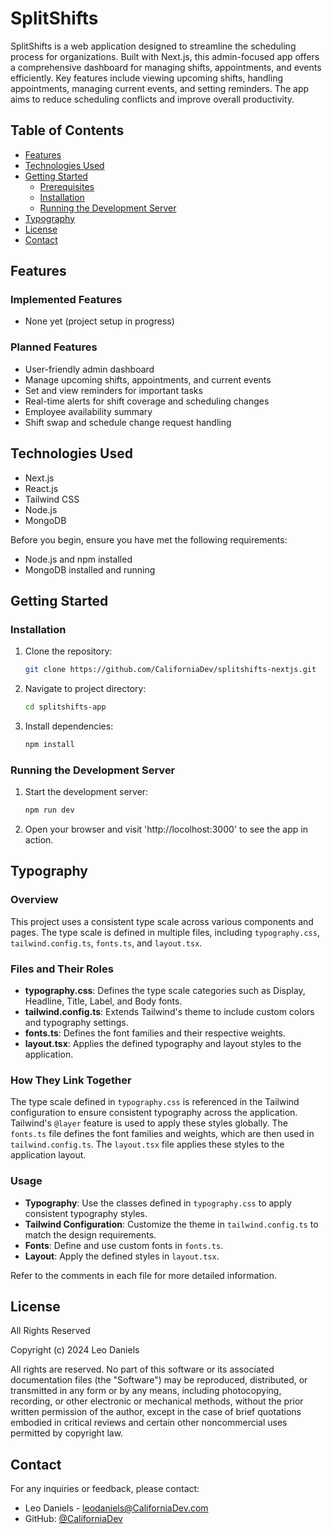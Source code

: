 # SplitShifts

SplitShifts is a web application designed to streamline the scheduling process for organizations. Built with Next.js, this admin-focused app offers a comprehensive dashboard for managing shifts, appointments, and events efficiently. Key features include viewing upcoming shifts, handling appointments, managing current events, and setting reminders. The app aims to reduce scheduling conflicts and improve overall productivity.

## Table of Contents

- [Features](#features)
- [Technologies Used](#technologies-used)
- [Getting Started](#getting-started)
  - [Prerequisites](#prerequisites)
  - [Installation](#installation)
  - [Running the Development Server](#running-the-development-server)
- [Typography](#typography)
- [License](#license)
- [Contact](#contact)

## Features

### Implemented Features

- None yet (project setup in progress)

### Planned Features

- User-friendly admin dashboard
- Manage upcoming shifts, appointments, and current events
- Set and view reminders for important tasks
- Real-time alerts for shift coverage and scheduling changes
- Employee availability summary
- Shift swap and schedule change request handling

## Technologies Used

- Next.js
- React.js
- Tailwind CSS
- Node.js
- MongoDB

Before you begin, ensure you have met the following requirements:

- Node.js and npm installed
- MongoDB installed and running

## Getting Started

### Installation

1. Clone the repository:

   ```bash
   git clone https://github.com/CaliforniaDev/splitshifts-nextjs.git

   ```

2. Navigate to project directory:

   ```bash
   cd splitshifts-app

   ```

3. Install dependencies:
   ```bash
   npm install
   ```

### Running the Development Server

1. Start the development server:

   ```bash
   npm run dev

   ```

2. Open your browser and visit 'http://locolhost:3000' to see the app in action.

## Typography

### Overview

This project uses a consistent type scale across various components and pages. The type scale is defined in multiple files, including `typography.css`, `tailwind.config.ts`, `fonts.ts`, and `layout.tsx`.

### Files and Their Roles

- **typography.css**: Defines the type scale categories such as Display, Headline, Title, Label, and Body fonts.
- **tailwind.config.ts**: Extends Tailwind's theme to include custom colors and typography settings.
- **fonts.ts**: Defines the font families and their respective weights.
- **layout.tsx**: Applies the defined typography and layout styles to the application.

### How They Link Together

The type scale defined in `typography.css` is referenced in the Tailwind configuration to ensure consistent typography across the application. Tailwind's `@layer` feature is used to apply these styles globally. The `fonts.ts` file defines the font families and weights, which are then used in `tailwind.config.ts`. The `layout.tsx` file applies these styles to the application layout.

### Usage

- **Typography**: Use the classes defined in `typography.css` to apply consistent typography styles.
- **Tailwind Configuration**: Customize the theme in `tailwind.config.ts` to match the design requirements.
- **Fonts**: Define and use custom fonts in `fonts.ts`.
- **Layout**: Apply the defined styles in `layout.tsx`.

Refer to the comments in each file for more detailed information.

## License

All Rights Reserved

Copyright (c) 2024 Leo Daniels

All rights are reserved. No part of this software or its associated documentation files (the "Software") may be reproduced, distributed, or transmitted in any form or by any means, including photocopying, recording, or other electronic or mechanical methods, without the prior written permission of the author, except in the case of brief quotations embodied in critical reviews and certain other noncommercial uses permitted by copyright law.

## Contact

For any inquiries or feedback, please contact:

- Leo Daniels - [leodaniels@CaliforniaDev.com](mailto:leodaniels@californiadev.com)
- GitHub: [@CaliforniaDev](https://github.com/CaliforniaDev)

